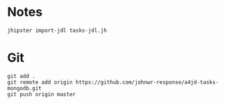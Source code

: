 # Notes

```
jhipster import-jdl tasks-jdl.jh
```

# Git

```
git add .
git remote add origin https://github.com/johnwr-response/a4jd-tasks-mongodb.git
git push origin master
```
